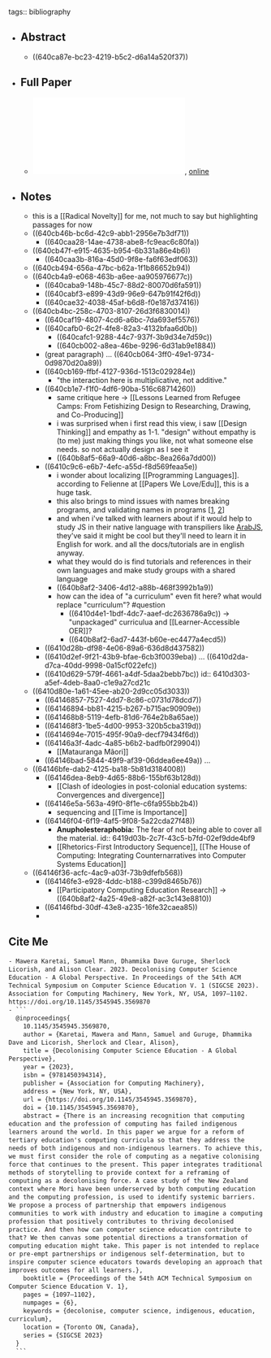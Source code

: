 tags:: bibliography

- ## Abstract
	- ((640ca87e-bc23-4219-b5c2-d6a14a520f37))
- ## Full Paper
	- ![local copy](../assets/decolonising-cse-global-perspective_1678551115123_0.pdf), [online](https://dl.acm.org/doi/pdf/10.1145/3545945.3569870)
- ## Notes
	- this is a [[Radical Novelty]] for me, not much to say but highlighting passages for now
	- ((640cb46b-bc6d-42c9-abb1-2956e7b3df71))
		- ((640caa28-14ae-4738-abe8-fc9eac6c80fa))
	- ((640cb47f-e915-4635-b954-6b331a86e4b6))
		- ((640caa3b-816a-45d0-9f8e-fa6f63edf063))
	- ((640cb494-656a-47bc-b62a-1f1b86652b94))
	- ((640cb4a9-e068-463b-a6ee-aa905976677c))
		- ((640caba9-148b-45c7-88d2-80070d6fa591))
		- ((640cabf3-e899-43d9-96e9-647b91f42f6d))
		- ((640cae32-4038-45af-b6d8-f0e187d37416))
	- ((640cb4bc-258c-4703-8107-26d3f6830014))
		- ((640caf19-4807-4cd6-a6bc-7da693ef5576))
		- ((640cafb0-6c2f-4fe8-82a3-4132bfaa6d0b))
			- ((640cafc1-9288-44c7-937f-3b9d34e7d59c))
			- ((640cb002-a8ea-46be-9296-6d31ab9e1884))
		- (great paragraph) ... ((640cb064-3ff0-49e1-9734-0d9870d20a89))
		- ((640cb169-ffbf-4127-936d-1513c029284e))
			- "the interaction here is multiplicative, not additive."
		- ((640cb1e7-f1f0-4df6-90ba-516c68714260))
			- same critique here -> [[Lessons Learned from Refugee Camps: From Fetishizing Design to Researching, Drawing, and Co-Producing]]
			- i was surprised when i first read this view, i saw [[Design Thinking]] and empathy as 1-1.  "design" without empathy is (to me) just making things you like, not what someone else needs.  so not actually design as I see it
			- ((640b8af5-66a9-40d6-a8bc-8ea266a7dd00))
		- ((6410c9c6-e6b7-4efc-a55d-f8d569feaa5e))
			- i wonder about localizing [[Programming Languages]].  according to Felienne at [[Papers We Love/Edu]], this is a huge task.
			- this also brings to mind issues with names breaking programs, and validating names in programs [[1](https://dev.to/carlymho/whats-in-a-name-validation-4b41), [2](https://www.kalzumeus.com/2010/06/17/falsehoods-programmers-believe-about-names/)]
			- and when i've talked with learners about if it would help to study JS in their native language with transpiliers like [ArabJS](https://github.com/ArabJs/arabJs), they've said it might be cool but they'll need to learn it in English for work. and all the docs/tutorials are in english anyway.
			- what they would do is find tutorials and references in their own languages and make study groups with a shared language
			- ((640b8af2-3406-4d12-a88b-468f3992b1a9))
			- how can the idea of "a curriculum" even fit here? what would replace "curriculum"? #question
				- ((6410d4e1-1bdf-4dc7-aaef-dc2636786a9c)) -> "unpackaged" curriculua and [[Learner-Accessible OER]]?
				- ((640b8af2-6ad7-443f-b60e-ec4477a4ecd5))
		- ((6410d28b-df98-4e06-89a6-636d8d437582))
		- ((6410d2ef-9f21-43b9-bfae-6cb3f0039eba)) ... ((6410d2da-d7ca-40dd-9998-0a15cf022efc))
		- ((6410d629-579f-4661-a4df-5daa2bebb7bc))
		  id:: 6410d303-a5ef-4deb-8aa0-c1e9a27cd21c
	- ((6410d80e-1a61-45ee-ab20-2d9cc05d3033))
		- ((64146857-7527-4dd7-8c86-c0731d78dcd7))
		- ((64146894-bb81-4215-b267-b715ac90909e))
		- ((641468b8-5119-4efb-81d6-764e2b8a65ae))
		- ((641468f3-1be5-4d00-9953-320b5cba319d))
		- ((6414694e-7015-495f-90a9-decf79434f6d))
		- ((64146a3f-4adc-4a85-b6b2-badfb0f29904))
			- [[Matauranga Mãori]]
		- ((64146bad-5844-49f9-af39-06ddea6ee49a)) ...
	- ((64146bfe-dab2-4125-ba18-5b81d3184008))
		- ((64146dea-8eb9-4d65-88b6-155bf63b128d))
			- [[Clash of ideologies in post-colonial education systems: Convergences and divergence]]
		- ((64146e5a-563a-49f0-8f1e-c6fa955bb2b4))
			- sequencing and [[Time is Importance]]
		- ((64146f04-6f19-4af5-9f08-5a22cda27f48))
			- **Anupholesteraphobia:** The fear of not being able to cover all the material.
			  id:: 6419d03b-2c7f-43c5-b7fd-02ef9dde4bf9
			- [[Rhetorics-First Introductory Sequence]], [[The House of Computing: Integrating Counternarratives into Computer Systems Education]]
	- ((64146f36-acfc-4ac9-a03f-73b9dfefb568))
		- ((64146fe3-e928-4ddc-b188-c399d8465b76))
			- [[Participatory Computing Education Research]] -> ((640b8af2-4a25-49e8-a82f-ac3c143e8810))
		- ((64146fbd-30df-43e8-a235-16fe32caea85))
		-
## Cite Me
	- Mawera Karetai, Samuel Mann, Dhammika Dave Guruge, Sherlock Licorish, and Alison Clear. 2023. Decolonising Computer Science Education - A Global Perspective. In Proceedings of the 54th ACM Technical Symposium on Computer Science Education V. 1 (SIGCSE 2023). Association for Computing Machinery, New York, NY, USA, 1097–1102. https://doi.org/10.1145/3545945.3569870
	- ```
	  @inproceedings{
	    10.1145/3545945.3569870,
	    author = {Karetai, Mawera and Mann, Samuel and Guruge, Dhammika Dave and Licorish, Sherlock and Clear, Alison},
	    title = {Decolonising Computer Science Education - A Global Perspective},
	    year = {2023},
	    isbn = {9781450394314},
	    publisher = {Association for Computing Machinery},
	    address = {New York, NY, USA},
	    url = {https://doi.org/10.1145/3545945.3569870},
	    doi = {10.1145/3545945.3569870},
	    abstract = {There is an increasing recognition that computing education and the profession of computing has failed indigenous learners around the world. In this paper we argue for a reform of tertiary education's computing curricula so that they address the needs of both indigenous and non-indigenous learners. To achieve this, we must first consider the role of computing as a negative colonising force that continues to the present. This paper integrates traditional methods of storytelling to provide context for a reframing of computing as a decolonising force. A case study of the New Zealand context where Mori have been underserved by both computing education and the computing profession, is used to identify systemic barriers. We propose a process of partnership that empowers indigenous communities to work with industry and education to imagine a computing profession that positively contributes to thriving decolonised practice. And then how can computer science education contribute to that? We then canvas some potential directions a transformation of computing education might take. This paper is not intended to replace or pre-empt partnerships or indigenous self-determination, but to inspire computer science educators towards developing an approach that improves outcomes for all learners.},
	    booktitle = {Proceedings of the 54th ACM Technical Symposium on Computer Science Education V. 1},
	    pages = {1097–1102},
	    numpages = {6},
	    keywords = {decolonise, computer science, indigenous, education, curriculum},
	    location = {Toronto ON, Canada},
	    series = {SIGCSE 2023}
	  }
	  ```